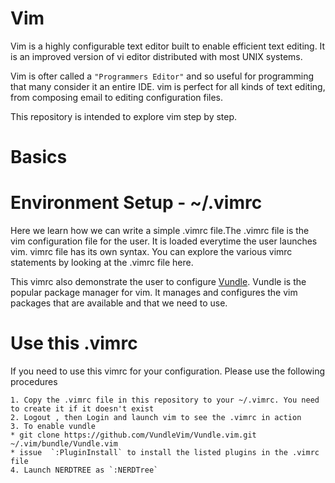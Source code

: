 # Vim

Vim is a highly configurable text editor built to enable efficient text editing. It is an improved version of vi editor distributed with most UNIX systems.

Vim is ofter called a `"Programmers Editor"` and so useful for programming that many consider it an entire IDE. vim is perfect for all kinds of text editing, from composing email to editing configuration files.
 

This repository is intended to explore vim step by step.
# Basics

# Environment Setup - ~/.vimrc 
 
Here we learn how we can write a simple .vimrc file.The .vimrc file is the vim configuration file for the user. It is loaded everytime the user launches vim. vimrc file has its own syntax. You can explore the various vimrc statements by looking at the .vimrc file here.

This vimrc also demonstrate the user to configure [Vundle](https://github.com/VundleVim/Vundle.vim). Vundle is the popular package manager for vim. It manages and configures the vim packages that are available and that we need to use.

# Use this .vimrc

If you need to use this vimrc for your configuration. Please use the following procedures

    1. Copy the .vimrc file in this repository to your ~/.vimrc. You need to create it if it doesn't exist
    2. Logout , then Login and launch vim to see the .vimrc in action
    3. To enable vundle
    * git clone https://github.com/VundleVim/Vundle.vim.git ~/.vim/bundle/Vundle.vim
    * issue  `:PluginInstall` to install the listed plugins in the .vimrc file
    4. Launch NERDTREE as `:NERDTree` 



